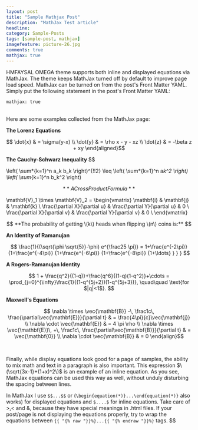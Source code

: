 ```yaml
---
layout: post
title: "Sample Mathjax Post"
description: "MathJax Test article"
headline:
category: Sample-Posts
tags: [sample-post, mathjax]
imagefeature: picture-26.jpg
comments: true
mathjax: true
---
```


HMFAYSAL OMEGA theme supports both inline and displayed equations via MathJax. The theme keeps MathJax turned off by default to improve page load speed. MathJax can be turned on from the post's Front Matter YAML. Simply put the following statement in the post's Front Matter YAML:

    mathjax: true

<br>
Here are some examples collected from the MathJax page: 
<br>

**The Lorenz Equations**

$$
\dot{x} & = \sigma(y-x) \\
\dot{y} & = \rho x - y - xz \\
\dot{z} & = -\beta z + xy
\end{aligned}$$

**The Cauchy-Schwarz Inequality**
$$

\left( \sum*{k=1}^n a_k b_k \right)^{\!\!2} \leq
\left( \sum*{k=1}^n a*k^2 \right) \left( \sum*{k=1}^n b_k^2 \right)

$$
**A Cross Product Formula**
$$

\mathbf{V}\_1 \times \mathbf{V}\_2 =
\begin{vmatrix}
\mathbf{i} & \mathbf{j} & \mathbf{k} \\
\frac{\partial X}{\partial u} & \frac{\partial Y}{\partial u} & 0 \\
\frac{\partial X}{\partial v} & \frac{\partial Y}{\partial v} & 0 \\
\end{vmatrix}

$$
**The probability of getting \(k\) heads when flipping \(n\) coins is:**
$$

**An Identity of Ramanujan**

$$
   \frac{1}{(\sqrt{\phi \sqrt{5}}-\phi) e^{\frac25 \pi}} =
     1+\frac{e^{-2\pi}} {1+\frac{e^{-4\pi}} {1+\frac{e^{-6\pi}}
      {1+\frac{e^{-8\pi}} {1+\ldots} } } }
$$

**A Rogers-Ramanujan Identity**

$$
  1 +  \frac{q^2}{(1-q)}+\frac{q^6}{(1-q)(1-q^2)}+\cdots =
    \prod_{j=0}^{\infty}\frac{1}{(1-q^{5j+2})(1-q^{5j+3})},
     \quad\quad \text{for $|q|<1$}.
$$

**Maxwell's Equations**

$$
  \nabla \times \vec{\mathbf{B}} -\, \frac1c\, \frac{\partial\vec{\mathbf{E}}}{\partial t} & = \frac{4\pi}{c}\vec{\mathbf{j}} \\
  \nabla \cdot \vec{\mathbf{E}} & = 4 \pi \rho \\
  \nabla \times \vec{\mathbf{E}}\, +\, \frac1c\, \frac{\partial\vec{\mathbf{B}}}{\partial t} & = \vec{\mathbf{0}} \\
  \nabla \cdot \vec{\mathbf{B}} & = 0
\end{align}$$

<br>

Finally, while display equations look good for a page of samples, the
ability to mix math and text in a paragraph is also important.  This
expression $\(\sqrt{3x-1}+(1+x)^2\)$ is an example of an inline equation.  As
you see, MathJax equations can be used this way as well, without unduly
disturbing the spacing between lines.

In MathJax I use `$$...$$` or (`\begin{equation(*)}...\end{equation(*)}` also works) for displayed equations and `$....$` for inline equations. Take care of >,< and &, because they have special meanings in .html files. If your post/page is not displaying the equations properly, try to wrap the equations between `{{ "{% raw "}}%}...{{ "{% endraw "}}%}` tags.
$$
